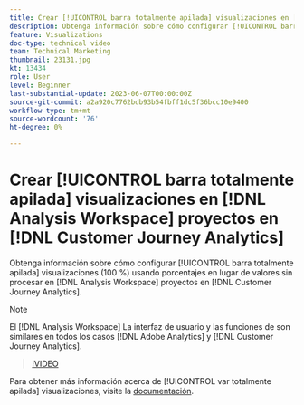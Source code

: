 ```yaml
---
title: Crear [!UICONTROL barra totalmente apilada] visualizaciones en [!DNL Analysis Workspace] proyectos
description: Obtenga información sobre cómo configurar [!UICONTROL barra totalmente apilada] visualizaciones con porcentajes en lugar de valores sin procesar en [!DNL Analysis Workspace] proyectos en [!DNL Customer Journey Analytics].
feature: Visualizations
doc-type: technical video
team: Technical Marketing
thumbnail: 23131.jpg
kt: 13434
role: User
level: Beginner
last-substantial-update: 2023-06-07T00:00:00Z
source-git-commit: a2a920c7762bdb93b54fbff1dc5f36bcc10e9400
workflow-type: tm+mt
source-wordcount: '76'
ht-degree: 0%

---
```


# Crear [!UICONTROL barra totalmente apilada] visualizaciones en [!DNL Analysis Workspace] proyectos en [!DNL Customer Journey Analytics]

Obtenga información sobre cómo configurar [!UICONTROL barra totalmente apilada] visualizaciones (100 %) usando porcentajes en lugar de valores sin procesar en [!DNL Analysis Workspace] proyectos en [!DNL Customer Journey Analytics].

>[!NOTE]
>
>El [!DNL Analysis Workspace] La interfaz de usuario y las funciones de son similares en todos los casos [!DNL Adobe Analytics] y [!DNL Customer Journey Analytics].

>[!VIDEO](https://video.tv.adobe.com/v/23131/?quality=12&learn=on)

Para obtener más información acerca de [!UICONTROL var totalmente apilada] visualizaciones, visite la [documentación](https://experienceleague.adobe.com/docs/analytics-platform/using/cja-workspace/visualizations/bar.html).
